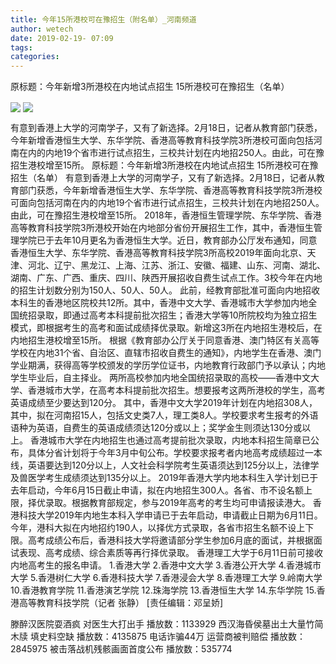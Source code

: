 ```yaml
---
title: 今年15所港校可在豫招生（附名单）_河南频道
author: wetech
date: 2019-02-19- 07:09
tags: 
categories: 
---
```

原标题：今年新增3所港校在内地试点招生 15所港校可在豫招生（名单）
<!-- more -->
                
<img align="center" border="0" src="http://p1.ifengimg.com/fck/2019_08/2d533991af9aa46_w800_h528.jpg" />
                
<img align="center" border="0" src="http://p2.ifengimg.com/a/2016/0810/204c433878d5cf9size1_w16_h16.png" />
            
有意到香港上大学的河南学子，又有了新选择。2月18日，记者从教育部门获悉，今年新增香港恒生大学、东华学院、香港高等教育科技学院3所港校可面向包括河南在内的内地19个省市进行试点招生，三校共计划在内地招250人。由此，可在豫招生港校增至15所。
原标题：今年新增3所港校在内地试点招生 15所港校可在豫招生（名单）
有意到香港上大学的河南学子，又有了新选择。2月18日，记者从教育部门获悉，今年新增香港恒生大学、东华学院、香港高等教育科技学院3所港校可面向包括河南在内的内地19个省市进行试点招生，三校共计划在内地招250人。由此，可在豫招生港校增至15所。
2018年，香港恒生管理学院、东华学院、香港高等教育科技学院3所港校开始在内地部分省份开展招生工作，其中，香港恒生管理学院已于去年10月更名为香港恒生大学。近日，教育部办公厅发布通知，同意香港恒生大学、东华学院、香港高等教育科技学院3所高校2019年面向北京、天津、河北、辽宁、黑龙江、上海、江苏、浙江、安徽、福建、山东、河南、湖北、湖南、广东、广西、重庆、四川、陕西开展招收自费生试点工作。3校今年在内地的招生计划数分别为150人、50人、50人。
此前，经教育部批准可面向内地招收本科生的香港地区院校共12所。其中，香港中文大学、香港城市大学参加内地全国统招录取，即通过高考本科提前批次招生；香港大学等10所院校均为独立招生模式，即根据考生的高考和面试成绩择优录取。新增这3所在内地招生港校后，在内地招生港校增至15所。
根据《教育部办公厅关于同意香港、澳门特区有关高等学校在内地31个省、自治区、直辖市招收自费生的通知》，内地学生在香港、澳门学业期满，获得高等学校颁发的学历学位证书，内地教育行政部门予以承认；内地学生毕业后，自主择业。
两所高校参加内地全国统招录取的高校——香港中文大学、香港城市大学，在高考本科提前批次招生。想要报考这两所港校的学生，高考英语成绩至少要达到120分。
其中，香港中文大学2019年计划在内地招308人，其中，拟在河南招15人，包括文史类7人，理工类8人。学校要求考生报考的外语语种为英语，自费生的英语成绩须达120分或以上；奖学金生则须达130分或以上。
香港城市大学在内地招生也通过高考提前批次录取，内地本科招生简章已公布，具体分省计划将于今年3月中旬公布。学校要求报考者内地高考成绩超过一本线，英语要达到120分以上，人文社会科学院考生英语须达到125分以上，法律学及兽医学考生成绩须达到135分以上。
2019年香港大学内地本科生入学计划已于去年启动，今年6月15日截止申请，拟在内地招生300人。各省、市不设名额上限，择优录取。根据教育部规定，参与2019年高考的考生均可申请报读港大。
香港科技大学2019年内地生本科入学申请已于去年启动，申请截止日期为6月11日。今年，港科大拟在内地招约190人，以择优方式录取，各省市招生名额不设上下限。高考成绩公布后，香港科技大学将邀请部分学生参加6月底的面试，并根据面试表现、高考成绩、综合素质等再行择优录取。
香港理工大学于6月11日前可接收内地高考生的报名申请。
1.香港大学
2.香港中文大学
3.香港公开大学
4.香港城市大学
5.香港树仁大学
6.香港科技大学
7.香港浸会大学
8.香港理工大学
9.岭南大学
10.香港教育学院
11.香港演艺学院
12.珠海学院
13.香港恒生大学
14.东华学院
15.香港高等教育科技学院（记者 张静）
[责任编辑：邓呈娇]
            
滕醉汉医院耍酒疯 对医生大打出手
播放数：1133929
西汉海昏侯墓出土大量竹简木牍 填史料空缺
播放数：4135875
电话诈骗44万 运营商被判赔偿
播放数：2845975
被击落战机残骸画面首度公布
播放数：535774
